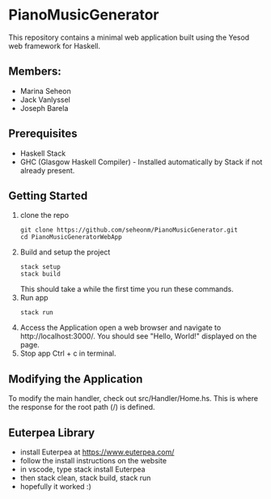 # PianoMusicGenerator
This repository contains a minimal web application built using the Yesod web framework for Haskell. 

## Members:
- Marina Seheon
- Jack Vanlyssel
- Joseph Barela

## Prerequisites
- Haskell Stack
- GHC (Glasgow Haskell Compiler) - Installed automatically by Stack if not already present.

## Getting Started
1. clone the repo
   ```
   git clone https://github.com/seheonm/PianoMusicGenerator.git
   cd PianoMusicGeneratorWebApp
   ```
2. Build and setup the project
   ```
   stack setup
   stack build
   ```
   This should take a while the first time you run these commands.
3. Run app
   ```
   stack run
   ```
4. Access the Application
   open a web browser and navigate to http://localhost:3000/. You should see "Hello, World!" displayed on the page.
5. Stop app
   Ctrl + c in terminal.
   
## Modifying the Application
To modify the main handler, check out src/Handler/Home.hs. This is where the response for the root path (/) is defined.

## Euterpea Library 

- install Euterpea at https://www.euterpea.com/
- follow the install instructions on the website
- in vscode, type stack install Euterpea
- then stack clean, stack build, stack run 
- hopefully it worked :) 
